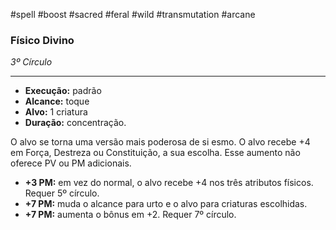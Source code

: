 #spell #boost #sacred #feral #wild #transmutation #arcane
### Físico Divino
*3º Círculo*
___
- **Execução:** padrão
- **Alcance:** toque
- **Alvo:** 1 criatura
- **Duração:** concentração.

O alvo se torna uma versão mais poderosa de si  esmo. O alvo recebe +4 em Força, Destreza ou Constituição, a sua escolha. Esse aumento não oferece PV ou PM adicionais.

- **+3 PM:** em vez do normal, o alvo recebe +4 nos três atributos físicos. Requer 5º círculo.
- **+7 PM:** muda o alcance para  urto e o alvo para criaturas escolhidas.
- **+7 PM:** aumenta o bônus em +2. Requer 7º círculo.